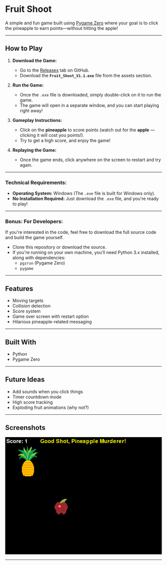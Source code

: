 #  Fruit Shoot

A simple and fun game built using [Pygame Zero](https://pygame-zero.readthedocs.io/en/stable/) where your goal is to click the pineapple to earn points—without hitting the apple!

---

##  How to Play


1. **Download the Game:**
   - Go to the [Releases](https://github.com/Johnmcginnes168/Fruit-Shoot-Game/releases/tag/V1.1) tab on GitHub.
   - Download the **`Fruit_Shoot_V1.1.exe`** file from the assets section.

2. **Run the Game:**
   - Once the `.exe` file is downloaded, simply double-click on it to run the game.
   - The game will open in a separate window, and you can start playing right away!

3. **Gameplay Instructions:**
   - Click on the **pineapple** to score points (watch out for the **apple** — clicking it will cost you points!).
   - Try to get a high score, and enjoy the game!

4. **Replaying the Game:**
   - Once the game ends, click anywhere on the screen to restart and try again.

---

###  **Technical Requirements:**
- **Operating System:** Windows (The `.exe` file is built for Windows only).
- **No Installation Required:** Just download the `.exe` file, and you're ready to play!

---

### Bonus: **For Developers:**
If you're interested in the code, feel free to download the full source code and build the game yourself.

- Clone this repository or download the source.
- If you're running on your own machine, you’ll need Python 3.x installed, along with dependencies:
  - `pgzrun` (Pygame Zero)
  - `pygame`
  
---


## Features

- Moving targets 
- Collision detection
- Score system
- Game over screen with restart option
- Hilarious pineapple-related messaging

---

##  Built With

- Python 
- Pygame Zero

---

##  Future Ideas

- Add sounds when you click things
- Timer countdown mode
- High score tracking
- Exploding fruit animations (why not?)

---

##  Screenshots

![Screenshot of Output](images/Screenshot1.png)

---

